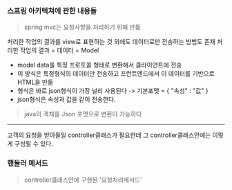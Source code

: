 ### 스프링 아키텍쳐에 관한 내용들 

> spring mvc는 요청사항을 처리하기 위해 만듦 

처리한 작업의 결과를 view로 표현하는 것 외에도 데이터로만 전송하는 방법도 존재 
처리한 작업의 결과 = 데이터 = Model 
- model data를 특정 프로토콜 형태로 변환해서 클라이언트에 전송
- 이 방식은 특정형식의 데이터만 전송하고 프런트엔드에서 이 데이터를 기반으로 HTML을 만듦
- 형식은 바로 json형식이 가장 널리 사용된다 -> 기본포맷 = { "속성" : "값" }
- json형식은 속성과 값을 같이 전송한다. 

> java의 객체를 Json 포맷으로 변환이 가능하다 

---

고객의 요청을 받아들일 controller클래스가 필요한데 그 controller클래스안에는 이렇게 구성될 수 있다.

### 핸들러 메서드 
> controller클래스안에 구현된 '요청처리메서드' 

